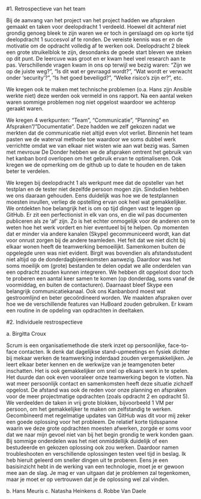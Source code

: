#1.	Retrospectieve van het team

Bij de aanvang van het project van het project hadden we afspraken gemaakt en taken voor deelopdracht 1 verdeeld. Hoewel dit achteraf niet grondig genoeg bleek te zijn waren we er toch in gerslaagd om op korte tijd deelopdracht 1 succesvol af te ronden. De vereiste kennis was er en de motivatie om de opdracht volledig af te werken ook. 
Deelopdracht 2 bleek een grote struikelblok te zijn, desondanks de goede start bleven we steken op dit punt. De leercuve was groot en er kwam heel veel research aan te pas. Verschillende vragen kwam in ons op terwijl we bezig waren: “Zijn we op de juiste weg?”, “Is dit wat er gevraagd wordt?”, “Wat wordt er verwacht onder ‘security’?”, “Is het goed beveiligd?”, “Welke risico’s zijn er?”, etc.

We kregen ook te maken met technische problemen (o.a. Hans zijn Ansible werkte niet) deze werden ook vermeld in ons rapport. Na een aantal weken waren sommige problemen nog niet opgelost waardoor we achterop geraakt waren.

We kregen 4 werkpunten: “Team”, “Communicatie”, “Planning” en Afspraken”/”Documentatie”.
Deze hadden we zelf gekozen nadat we merkten dat de communicatie niet altijd even vlot verliet. Binnenin het team pasten we de waterval methode toe waardoor we soms dubbel werk verrichtte omdat we van elkaar niet wisten wie aan wat bezig was.  Samen met mevrouw De Donder hebben we de afspraken omtrent het gebruik van het kanban bord overlopen om het gebruik ervan te optimaliseren. Ook kregen we de opmerking om de github up to date te houden en de taken beter te verdelen.

We kregen bij deelopdracht 1 als werkpunt mee dat de opsteller van het testplan en de tester niet dezelfde persoon mogen zijn. Sindsdien hebben we ons daaraan gehouden. Eens duidelijk was hoe we de testplannen moesten invullen, verliep de opstelling ervan ook heel wat gemakkelijker.
We ontdekten hoe belangrijk het is om op tijd dingen vast te leggen op GitHub. Er zit een perfectionist in elk van ons, en die wil pas documenten publiceren als ze ‘af’ zijn. Zo is het echter onmogelijk voor de anderen om te weten hoe het werk vordert en hier eventueel bij te helpen. Op momenten dat er minder via andere kanalen (Skype) gecommuniceerd wordt, kan dat voor onrust zorgen bij de andere teamleden.
Het feit dat we niet dicht bij elkaar wonen heeft de teamwerking bemoeilijkt. Samenkomen buiten de opgelegde uren was niet evident. Birgit was bovendien als afstandsstudent niet altijd op de donderdagbijeenkomsten aanwezig. Daardoor was het soms moeilijk om (grote) bestanden te delen opdat we alle onderdelen van een opdracht zouden kunnen integreren. We hebben dit opgelost door toch te proberen een aantal keer samen te komen (op donderdag, soms vanaf de voormiddag, en buiten de contacturen). Daarnaast bleef Skype een belangrijk communicatiekanaal.
Ook ons Kanbanbord moest wat gestroomlijnd en beter gecoördineerd worden. We maakten afspraken over hoe we de verschillende features van HuBoard zouden gebruiken. Er kwam een routine in de opdeling van opdrachten in deeltaken.


#2.	Individuele restrospectieve

a.	Birgitta Croux  

Scrum is een organisatiemethode die sterk inzet op persoonlijke, face-to-face contacten. Ik denk dat dagelijkse stand-upmeetings en fysiek dichter bij mekaar werken de teamwerking inderdaad zouden vergemakkelijken. Je leert elkaar beter kennen en de werkwijze van je teamgenoten beter inschatten. Het is ook gemakkelijker om snel op elkaars werk in te spelen. Het duurde dan ook even vooraleer onze teamwerking begon te vlotten. Na wat meer persoonlijk contact en samenkomsten heeft deze situatie zichzelf opgelost.
De afstand was ook de reden voor onze planning en afspraken voor de meer projectmatige opdrachten (zoals opdracht 2 en opdracht 5). We verdeelden de taken in vrij grote blokken, bijvoorbeeld 1 VM per persoon, om het gemakkelijker te maken om zelfstandig te werken. Gecombineerd met regelmatige updates van GitHub was dit voor mij zeker een goede oplossing voor het probleem.
De relatief korte tijdsspanne waarin we deze grote opdrachten moesten afwerken, zorgde er soms voor dat we naar mijn gevoel niet van bij het begin grondig te werk konden gaan. Bij sommige onderdelen was het niet onmiddellijk duidelijk of een bestudeerde en gekozen oplossing ook zou werken. Daardoor namen troubleshooten en verschillende oplossingen testen veel tijd in beslag. Ik heb hieruit geleerd om sneller dingen uit te proberen. Eens je een basisinzicht hebt in de werking van een technologie, moet je er gewoon mee aan de slag. Je mag er van uitgaan dat je problemen zal tegenkomen, maar je moet er op vertrouwen dat je de oplossing wel zal vinden.

b.	Hans Meuris
c.	Natasha Heinkens
d.	Robbe Van Daele
